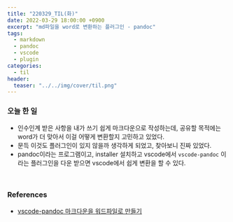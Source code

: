 ```yaml
---
title: "220329_TIL(화)"
date: 2022-03-29 18:00:00 +0900
excerpt: "md파일을 word로 변환하는 플러그인 - pandoc"
tags:
  - markdown
  - pandoc
  - vscode
  - plugin
categories:
  - til
header:
  teaser: "../../img/cover/til.png"
---
```




### 오늘 한 일

- 인수인계 받은 사항을 내가 쓰기 쉽게 마크다운으로 작성하는데, 공유할 목적에는 word가 더 맞아서 이걸 어떻게 변환할지 고민하고 있었다.
- 문득 이것도 플러그인이 있지 않을까 생각하게 되었고, 찾아보니 진짜 있었다.
- pandoc이라는 프로그램이고, installer 설치하고 vscode에서 `vscode-pandoc` 이라는 플러그인을 다운 받으면 vscode에서 쉽게 변환을 할 수 있다.



<br/>

### References

- [vscode-pandoc 마크다운을 워드파일로 만들기](https://chinsun9.github.io/2021/03/24/vscode-pandoc/)
 
